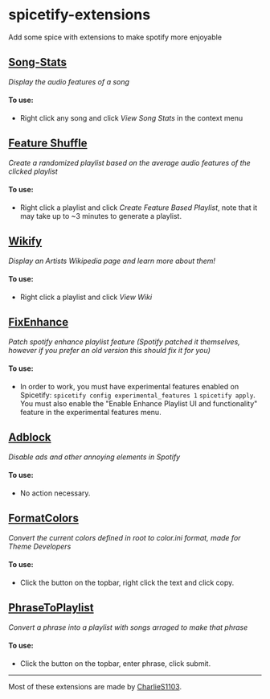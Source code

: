 # spicetify-extensions

Add some spice with extensions to make spotify more enjoyable

## [Song-Stats](./songstats/README.md)

*Display the audio features of a song*

#### To use:

* Right click any song and click *View Song Stats* in the context menu

## [Feature Shuffle](./featureshuffle/README.md)

*Create a randomized playlist based on the average audio features of the clicked playlist*

#### To use:

* Right click a playlist and click *Create Feature Based Playlist*, note that it may take up to ~3 minutes to generate a playlist.

## [Wikify](./wikify/README.md)

*Display an Artists Wikipedia page and learn more about them!*

#### To use:

* Right click a playlist and click *View Wiki*

## [FixEnhance](./old-sidebar/README.md)

*Patch spotify enhance playlist feature (Spotify patched it themselves, however if you prefer an old version this should fix it for you)*

#### To use:

* In order to work, you must have experimental features enabled on Spicetify:
``spicetify config experimental_features 1``
``spicetify apply``.
You must also enable the "Enable Enhance Playlist UI and functionality" feature in the experimental features menu.

## [Adblock](./adblock/README.md)

*Disable ads and other annoying elements in Spotify*

#### To use:

* No action necessary.

## [FormatColors](./formatColors/README.md)

*Convert the current colors defined in root to color.ini format, made for Theme Developers*

#### To use:

* Click the button on the topbar, right click the text and click copy.

## [PhraseToPlaylist](./phraseToPlaylist/README.md)

*Convert a phrase into a playlist with songs arraged to make that phrase*

#### To use:

* Click the button on the topbar, enter phrase, click submit.

-----
Most of these extensions are made by [CharlieS1103](https://github.com/CharlieS1103).